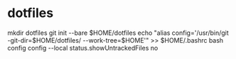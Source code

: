 # dotfiles
mkdir dotfiles
git init --bare $HOME/dotfiles
echo "alias config='/usr/bin/git -git-dir=$HOME/dotfiles/ --work-tree=$HOME'" >> $HOME/.bashrc
bash
config config --local status.showUntrackedFiles no
